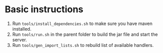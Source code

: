 # Basic instructions

1. Run `tools/install_dependencies.sh` to make sure you have maven installed.
2. Run `tools/run.sh` in the parent folder to build the jar file and start the server.
3. Run `tools/gen_import_lists.sh` to rebuild list of available handlers.